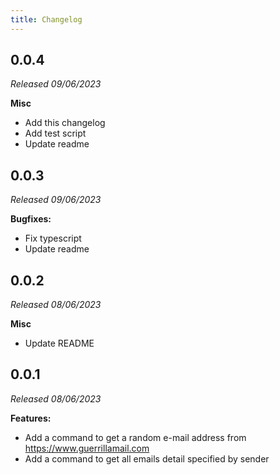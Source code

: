 ```yaml
---
title: Changelog
---
```


## 0.0.4
_Released 09/06/2023_

**Misc**
- Add this changelog
- Add test script
- Update readme

## 0.0.3

_Released 09/06/2023_

**Bugfixes:**

- Fix typescript
- Update readme

## 0.0.2

_Released 08/06/2023_

**Misc**

- Update README

## 0.0.1

_Released 08/06/2023_

**Features:**

- Add a command to get a random e-mail address from https://www.guerrillamail.com
- Add a command to get all emails detail specified by sender

